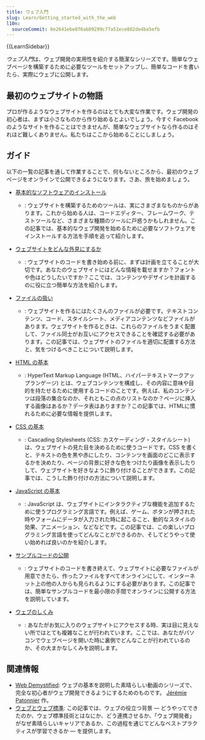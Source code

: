 ```yaml
---
title: ウェブ入門
slug: Learn/Getting_started_with_the_web
l10n:
  sourceCommit: 8e2641ebe076ab89299c77a51ece882de4ba5efb
---
```


{{LearnSidebar}}

*ウェブ入門*は、ウェブ開発の実用性を紹介する簡潔なシリーズです。簡単なウェブページを構築するために必要なツールをセットアップし、簡単なコードを書いたら、実際にウェブに公開します。

## 最初のウェブサイトの物語

プロが作るようなウェブサイトを作るのはとても大変な作業です。ウェブ開発の初心者は、まずは小さなものから作り始めるとよいでしょう。今すぐ Facebook のようなサイトを作ることはできませんが、簡単なウェブサイトなら作るのはそれほど難しくありません。私たちはここから始めることにしましょう。

## ガイド

以下の一覧の記事を通して作業することで、何もないところから、最初のウェブページをオンラインで公開できるようになります。さあ、旅を始めましょう。

- [基本的なソフトウェアのインストール](/ja/docs/Learn/Getting_started_with_the_web/Installing_basic_software)

  - : ウェブサイトを構築するためのツールは、実にさまざまなものからがあります。これから始める人は、コードエディター、フレームワーク、テストツールなど、さまざまな種類のツールに戸惑うかもしれません。この記事では、基本的なウェブ開発を始めるために必要なソフトウェアをインストールする方法を手順を追って紹介します。

- [ウェブサイトをどんな外見にするか](/ja/docs/Learn/Getting_started_with_the_web/What_will_your_website_look_like)

  - : ウェブサイトのコードを書き始める前に、まずは計画を立てることが大切です。あなたのウェブサイトにはどんな情報を載せますか？フォントや色はどうしたいですか？ここでは、コンテンツやデザインを計画するのに役に立つ簡単な方法を紹介します。

- [ファイルの扱い](/ja/docs/Learn/Getting_started_with_the_web/Dealing_with_files)

  - : ウェブサイトを作るにはたくさんのファイルが必要です。テキストコンテンツ、コード、スタイルシート、メディアコンテンツなどファイルがあります。ウェブサイトを作るときは、これらのファイルをうまく配置して、ファイル同士がお互いにアクセスできることを確認する必要があります。この記事では、ウェブサイトのファイルを適切に配置する方法と、気をつけるべきことについて説明します。

- [HTML の基本](/ja/docs/Learn/Getting_started_with_the_web/HTML_basics)

  - : HyperText Markup Language (HTML、ハイパーテキストマークアップランゲージ) とは、ウェブコンテンツを構成し、その内容に意味や目的を持たせるために使用するコードのことです。例えば、私のコンテンツは段落の集合なのか、それともこの点のリストなのか？ページに挿入する画像はあるか？データ表はありますか？この記事では、HTMLに慣れるために必要な情報を提供します。

- [CSS の基本](/ja/docs/Learn/Getting_started_with_the_web/CSS_basics)

  - : Cascading Stylesheets (CSS: カスケーディング・スタイルシート) は、ウェブサイトの見た目を決めるために使うコードです。CSS を書くと、テキストの色を黒や赤にしたり、コンテンツを画面のどこに表示するかを決めたり、ページの背景に好きな色をつけたり画像を表示したりして、ウェブサイトを好きなように飾り付けることができます。この記事では、こうした飾り付けの方法について説明します。

- [JavaScript の基本](/ja/docs/Learn/Getting_started_with_the_web/JavaScript_basics)

  - : JavaScript は、ウェブサイトにインタラクティブな機能を追加するために使うプログラミング言語です。例えば、ゲーム、ボタンが押された時やフォームにデータが入力された時に起こること、動的なスタイルの効果、アニメーション、などなどです。この記事では、この楽しいプログラミング言語を使ってどんなことができるのか、そしてどうやって使い始めれば良いのかを紹介します。

- [サンプルコードの公開](/ja/docs/Learn/Getting_started_with_the_web/Publishing_your_website)

  - : ウェブサイトのコードを書き終えて、ウェブサイトに必要なファイルが用意できたら、作ったファイルをすべてオンラインにして、インターネット上の他の人からも見られるようにする必要があります。この記事では、簡単なサンプルコードを最小限の手間でオンラインに公開する方法を説明しています。

- [ウェブのしくみ](/ja/docs/Learn/Getting_started_with_the_web/How_the_Web_works)
  - : あなたがお気に入りのウェブサイトにアクセスする時、実は目に見えない所ではとても複雑なことが行われています。ここでは、あなたがパソコンでウェブページを開いた時に裏側でどんなことが行われているのか、その大まかなしくみを説明します。

## 関連情報

- [Web Demystified](https://www.youtube.com/playlist?list=PLo3w8EB99pqLEopnunz-dOOBJ8t-Wgt2g): ウェブの基本を説明した素晴らしい動画のシリーズで、完全な初心者がウェブ開発できるようにするためのものです。 [Jérémie Patonnier](https://twitter.com/JeremiePat) 作。
- [ウェブとウェブ標準](/ja/docs/Learn/Getting_started_with_the_web/The_web_and_web_standards): この記事では、ウェブの役立つ背景 — どうやってできたのか、ウェブ標準技術とはなにか、どう連携させるか、「ウェブ開発者」がなぜ素晴らしいキャリアであるか、この過程を通じてどんなベストプラクティスが学習できるか — を提供します。
